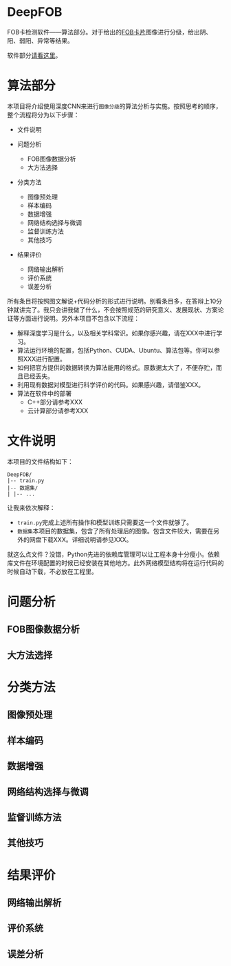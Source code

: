 # DeepFOB
FOB卡检测软件——算法部分。对于给出的[FOB卡片](http://www.silangsci.com/liujianzhong-Products-20914269/)图像进行分级，给出阴、阳、弱阳、异常等结果。

软件部分[请看这里](https://github.com/MacRylynn/YLBFOBTest)。

# 算法部分

本项目将介绍使用深度CNN来进行`图像分级`的算法分析与实施。按照思考的顺序，整个流程将分为以下步骤：

-   文件说明
-   问题分析
    -   FOB图像数据分析
    -   大方法选择
-   分类方法

    -   图像预处理
    -   样本编码
    -   数据增强
    -   网络结构选择与微调
    -   监督训练方法
    -   其他技巧
-   结果评价

    -   网络输出解析
    -   评价系统
    -   误差分析

所有条目将按照图文解说+代码分析的形式进行说明。别看条目多，在答辩上10分钟就讲完了。我只会讲我做了什么，不会按照规范的研究意义、发展现状、方案论证等方面进行说明。另外本项目不包含以下流程：

-   解释深度学习是什么，以及相关学科常识。如果你感兴趣，请在XXX中进行学习。
-   算法运行环境的配置，包括Python、CUDA、Ubuntu、算法包等。你可以参照XXX进行配置。
-   如何把官方提供的数据转换为算法能用的格式。原数据太大了，不便存贮，而且已经丢失。
-   利用现有数据对模型进行科学评价的代码。如果感兴趣，请借鉴XXX。
-   算法在软件中的部署
    -   C++部分请参考XXX
    -   云计算部分请参考XXX

# 文件说明

本项目的文件结构如下：

    DeepFOB/
    |-- train.py
    |-- 数据集/
    | |-- ...

让我来依次解释：

-   `train.py`完成上述所有操作和模型训练只需要这一个文件就够了。
-   `数据集`本项目的数据集，包含了所有处理后的图像。包含文件较大，需要在另外的网盘下载XXX。详细说明请参见XXX。

就这么点文件？没错，Python先进的依赖库管理可以让工程本身十分瘦小。依赖库文件在环境配置的时候已经安装在其他地方。此外网络模型结构将在运行代码的时候自动下载，不必放在工程里。


# 问题分析



## FOB图像数据分析



## 大方法选择




# 分类方法



## 图像预处理



## 样本编码



## 数据增强



## 网络结构选择与微调



## 监督训练方法



## 其他技巧



# 结果评价



## 网络输出解析




## 评价系统




## 误差分析






